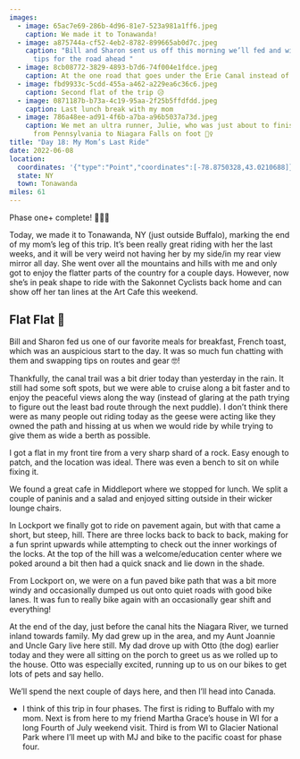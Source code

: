 ```yaml
---
images:
  - image: 65ac7e69-286b-4d96-81e7-523a981a1ff6.jpeg
    caption: We made it to Tonawanda!
  - image: a875744a-cf52-4eb2-8782-899665ab0d7c.jpeg
    caption: "Bill and Sharon sent us off this morning we’ll fed and with some good
      tips for the road ahead "
  - image: 8cb08772-3829-4893-b7d6-74f004e1fdce.jpeg
    caption: At the one road that goes under the Erie Canal instead of over it
  - image: fbd9933c-5cdd-455a-a462-a229ea6c36c6.jpeg
    caption: Second flat of the trip 😥
  - image: 0871187b-b73a-4c19-95aa-2f25b5ffdfdd.jpeg
    caption: Last lunch break with my mom
  - image: 786a48ee-ad91-4f6b-a7ba-a96b5037a73d.jpeg
    caption: We met an ultra runner, Julie, who was just about to finish her journey
      from Pennsylvania to Niagara Falls on foot 🏃‍♀️
title: "Day 18: My Mom’s Last Ride"
date: 2022-06-08
location:
  coordinates: '{"type":"Point","coordinates":[-78.8750328,43.0210688]}'
  state: NY
  town: Tonawanda
miles: 61
---
```

Phase one+ complete! 🎉🚴💪

Today, we made it to Tonawanda, NY (just outside Buffalo), marking the end of my mom’s leg of this trip. It’s been really great riding with her the last weeks, and it will be very weird not having her by my side/in my rear view mirror all day. She went over all the mountains and hills with me and only got to enjoy the flatter parts of the country for a couple days. However, now she’s in peak shape to ride with the Sakonnet Cyclists back home and can show off her tan lines at the Art Cafe this weekend.

## Flat Flat 🥞

Bill and Sharon fed us one of our favorite meals for breakfast, French toast, which was an auspicious start to the day. It was so much fun chatting with them and swapping tips on routes and gear 🤓!

Thankfully, the canal trail was a bit drier today than yesterday in the rain. It still had some soft spots, but we were able to cruise along a bit faster and to enjoy the peaceful views along the way (instead of glaring at the path trying to figure out the least bad route through the next puddle). I don’t think there were as many people out riding today as the geese were acting like they owned the path and hissing at us when we would ride by while trying to give them as wide a berth as possible. 

I got a flat in my front tire from a very sharp shard of a rock. Easy enough to patch, and the location was ideal. There was even a bench to sit on while fixing it. 

We found a great cafe in Middleport where we stopped for lunch. We split a couple of paninis and a salad and enjoyed sitting outside in their wicker lounge chairs. 

In Lockport we finally got to ride on pavement again, but with that came a short, but steep, hill. There are three locks back to back to back, making for a fun sprint upwards while attempting to check out the inner workings of the locks. At the top of the hill was a welcome/education center where we poked around a bit then had a quick snack and lie down in the shade. 

From Lockport on, we were on a fun paved bike path that was a bit more windy and occasionally dumped us out onto quiet roads with good bike lanes. It was fun to really bike again with an occasionally gear shift and everything!

At the end of the day, just before the canal hits the Niagara River, we turned inland towards family. My dad grew up in the area, and my Aunt Joannie and Uncle Gary live here still. My dad drove up with Otto (the dog) earlier today and they were all sitting on the porch to greet us as we rolled up to the house. Otto was especially excited, running up to us on our bikes to get lots of pets and say hello. 

We’ll spend the next couple of days here, and then I’ll head into Canada.


+ I think of this trip in four phases. The first is riding to Buffalo with my mom. Next is from here to my friend Martha Grace’s house in WI for a long Fourth of July weekend visit. Third is from  WI to Glacier National Park where I’ll meet up with MJ and bike to the pacific coast for phase four. 